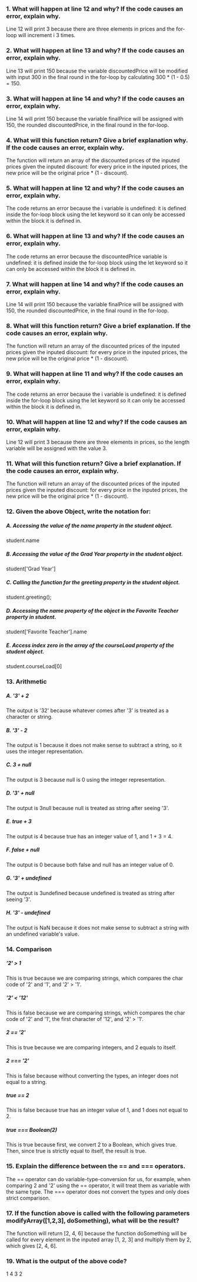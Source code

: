 ### 1. What will happen at line 12 and why? If the code causes an error, explain why.

Line 12 will print 3 because there are three elements in prices and the for-loop will increment i 3 times.

### 2. What will happen at line 13 and why? If the code causes an error, explain why.

Line 13 will print 150 because the variable discountedPrice will be modified with input 300 in the final round in the for-loop by calculating 300 * (1 - 0.5) = 150.

### 3. What will happen at line 14 and why? If the code causes an error, explain why.

Line 14 will print 150 because the variable finalPrice will be assigned with 150, the rounded discountedPrice, in the final round in the for-loop.

### 4. What will this function return? Give a brief explanation why. If the code causes an error, explain why.

The function will return an array of the discounted prices of the inputed prices given the inputed discount: for every price in the inputed prices, the new price will be the original price * (1 - discount).

### 5. What will happen at line 12 and why?  If the code causes an error, explain why.

The code returns an error because the i variable is undefined: it is defined inside the for-loop block using the let keyword so it can only be accessed within the block it is defined in.

### 6. What will happen at line 13 and why? If the code causes an error, explain why.

The code returns an error because the discountedPrice variable is undefined: it is defined inside the for-loop block using the let keyword so it can only be accessed within the block it is defined in.

### 7. What will happen at line 14 and why? If the code causes an error, explain why.

Line 14 will print 150 because the variable finalPrice will be assigned with 150, the rounded discountedPrice, in the final round in the for-loop.

### 8. What will this function return? Give a brief explanation. If the code causes an error, explain why.

The function will return an array of the discounted prices of the inputed prices given the inputed discount: for every price in the inputed prices, the new price will be the original price * (1 - discount).

### 9. What will happen at line 11 and why? If the code causes an error, explain why.

The code returns an error because the i variable is undefined: it is defined inside the for-loop block using the let keyword so it can only be accessed within the block it is defined in.

### 10. What will happen at line 12 and why? If the code causes an error, explain why.

Line 12 will print 3 because there are three elements in prices, so the length variable will be assigned with the value 3.

### 11. What will this function return? Give a brief explanation. If the code causes an error, explain why.

The function will return an array of the discounted prices of the inputed prices given the inputed discount: for every price in the inputed prices, the new price will be the original price * (1 - discount).

### 12. Given the above Object, write the notation for:

##### A. Accessing the value of the name property in the student object.

student.name

##### B. Accessing the value of the Grad Year property in the student object.

student['Grad Year']

##### C. Calling the function for the greeting property in the student object.

student.greeting();

##### D. Accessing the name property of the object in the Favorite Teacher property in student.

student['Favorite Teacher'].name

##### E. Access index zero in the array of the courseLoad property of the student object.

student.courseLoad[0]

### 13. Arithmetic

##### A. '3' + 2

The output is '32' because whatever comes after '3' is treated as a character or string.

##### B. '3' - 2

The output is 1 because it does not make sense to subtract a string, so it uses the integer representation.

##### C. 3 + null

The output is 3 because null is 0 using the integer representation.

##### D. '3' + null

The output is 3null because null is treated as string after seeing '3'.

##### E. true + 3

The output is 4 because true has an integer value of 1, and 1 + 3 = 4.

##### F. false + null

The output is 0 because both false and null has an integer value of 0.

##### G. '3' + undefined

The output is 3undefined because undefined is treated as string after seeing '3'.

##### H. '3' - undefined

The output is NaN because it does not make sense to subtract a string with an undefined variable's value.

### 14. Comparison

##### '2' > 1

This is true because we are comparing strings, which compares the char code of '2' and '1', and '2' > '1'.

##### '2' < '12'

This is false because we are comparing strings, which compares the char code of '2' and '1', the first character of '12', and '2' > '1'.

##### 2 == '2'

This is true because we are comparing integers, and 2 equals to itself.

##### 2 === '2'

This is false because without converting the types, an integer does not equal to a string.

##### true == 2

This is false because true has an integer value of 1, and 1 does not equal to 2.

##### true === Boolean(2)

This is true because first, we convert 2 to a Boolean, which gives true. Then, since true is strictly equal to itself, the result is true.

### 15. Explain the difference between the == and === operators.

The == operator can do variable-type-conversion for us, for example, when comparing 2 and '2' using the == operator, it will treat them as variable with the same type. The === operator does not convert the types and only does strict comparison.

### 17. If the function above is called with the following parameters modifyArray([1,2,3], doSomething), what will be the result?

The function will return [2, 4, 6] because the function doSomething will be called for every element in the inputed array [1, 2, 3] and multiply them by 2, which gives [2, 4, 6].

### 19. What is the output of the above code?

1
4
3
2
